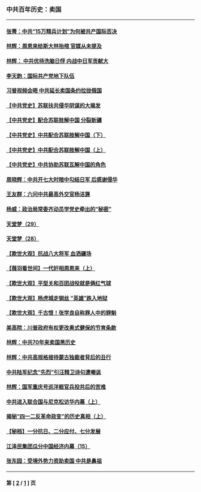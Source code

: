 ### 中共百年历史：卖国
---
#### [张菁：中共“15万精兵计划”为何被共产国际否决](../../pages/nf1176117/n13967677.md?08280430) 
#### [林辉：周恩来给斯大林抬棺 官媒从未提及](../../pages/nf1176117/n13961173.md?08280430) 
#### [林辉： 中共优待洗脑日俘 内战中日军贡献大](../../pages/nf1176117/n13624644.md?08280430) 
#### [李天韵：国际共产党地下队伍](../../pages/nf1176117/n13611808.md?08280430) 
#### [习普视频会晤 中共延长卖国条约拉拢俄国](../../pages/nf1176117/n13060971.md?08280430) 
#### [【中共党史】苏联扶共侵华阴谋的大揭发](../../pages/nf1176117/n13056050.md?08280430) 
#### [【中共党史】配合苏联肢解中国 分裂新疆](../../pages/nf1176117/n13040700.md?08280430) 
#### [【中共党史】中共配合苏联肢解中国（下）](../../pages/nf1176117/n13035660.md?08280430) 
#### [【中共党史】中共配合苏联肢解中国（上）](../../pages/nf1176117/n13030262.md?08280430) 
#### [【中共党史】中共协助苏联瓦解中国的角色](../../pages/nf1176117/n13018109.md?08280430) 
#### [周晓辉：中共开七大时暗中勾结日军 后感谢侵华](../../pages/nf1176117/n12921960.md?08280430) 
#### [王友群：六问中共最高外交官杨洁篪](../../pages/nf1176117/n12836495.md?08280430) 
#### [杨威：政治局常委齐动员学党史牵出的“秘密”](../../pages/nf1176117/n12764642.md?08280430) 
#### [天堂梦（29）](../../pages/nf1176117/n12408465.md?08280430) 
#### [天堂梦（28）](../../pages/nf1176117/n12408309.md?08280430) 
#### [【欺世大观】抗战八大将军 血洒疆场](../../pages/nf1176117/n12357044.md?08280430) 
#### [【薇羽看世间】一代奸相周恩来（上）](../../pages/nf1176117/n12401109.md?08280430) 
#### [【欺世大观】平型关和百团战役就是俩红气球](../../pages/nf1176117/n12359157.md?08280430) 
#### [【欺世大观】杨虎城走钢丝 “英雄”跌入地狱](../../pages/nf1176117/n12358840.md?08280430) 
#### [【欺世大观】千古恨！张学良自称罪人中的罪魁](../../pages/nf1176117/n12358629.md?08280430) 
#### [美高院：川普政府有权更改奥式健保的节育条款](../../pages/nf1176117/n12242171.md?08280430) 
#### [林辉：中共70年来卖国黑历史](../../pages/nf1176117/n11552181.md?08280430) 
#### [林辉：中共高规格接待蒙古独裁者背后的丑行](../../pages/nf1176117/n11225005.md?08280430) 
#### [中共陆军纪念“先烈”引汪精卫诗句遭嘲讽](../../pages/nf1176117/n11153345.md?08280430) 
#### [林辉：国军重庆号巡洋舰官兵投共后的苦难](../../pages/nf1176117/n10997801.md?08280430) 
#### [中共进入联合国与尼克松访华内幕（上）](../../pages/nf1176117/n10138788.md?08280430) 
#### [揭秘“四一二反革命政变”的历史真相（上）](../../pages/nf1176117/n9996650.md?08280430) 
#### [【秘档】一分抗日、二分应付、七分发展](../../pages/nf1176117/n9331484.md?08280430) 
#### [江泽民集团瓜分中国经济内幕（15）](../../pages/nf1176117/n9268584.md?08280430) 
#### [张东园：受境外势力资助卖国 中共是鼻祖](../../pages/nf1176117/n9272480.md?08280430) 

---
#### 第 [ [2](./2.md?08280430) / [1](./1.md?08280430) ] 页

